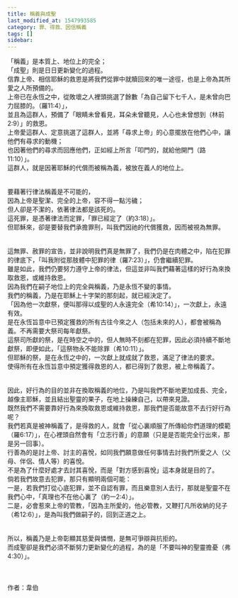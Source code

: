 ```yaml
---
title: 稱義與成聖
last_modified_at: 1547993585
category: 罪、得救、因信稱義
tags: []
sidebar: 
---
```


<p>「稱義」是本質上、地位上的完全；<br/>「成聖」則是日日更新變化的過程。<br/><!--more-->信靠上帝、相信耶穌的救恩是將我們從罪中就贖回來的唯一途徑，也是上帝為其所愛之人所預備的。<br/>上帝已在永恆之中，從敗壞之人裡頭挑選了餘數「為自己留下七千人，是未曾向巴力屈膝的。（羅11:4）」，<br/>並且為這群人，預備了「眼睛未曾看見，耳朵未曾聽見，人心也未曾想到（林前2:9）」的救恩。<br/>上帝愛這群人、定意挑選了這群人，並將「尋求上帝」的心意擺放在他們心中，讓他們有尋求的動機；<br/>也因著他們的尋求而回應他們，正如經上所言「叩門的，就給他開門（路11:10）」。<br/>這群人，就是因著耶穌的代償而被稱為義，被放在義人的地位上。 <br/><br/><br/>要藉著行律法稱義是不可能的，<br/>因為上帝是聖潔、完全的上帝，容不得一點污穢；<br/>但人卻是不潔的，依著律法都是該死的。<br/>這死罪，是憑著律法而定罪，「罪已經定了（約3:18）」。<br/>但耶穌來，卻是要替我們承擔罪刑，叫我們因祂的代償獲救，因而被視為無罪。<br/><br/><br/>這無罪、赦罪的宣告，並非說明我們真是無罪了，我們仍是在肉體之中，陷在犯罪的律底下，「叫我附從那肢體中犯罪的律（羅7:23）」，仍會繼續犯罪。<br/>雖是如此，我們仍要努力遵守上帝的律法，但這並非叫我們藉著這樣的好行為來換取救恩，或維持救恩。<br/>因為我們在嗣子地位上的完全與稱義，乃是永恆不變的事情。<br/>我們的稱義，乃是在耶穌上十字架的那刻起，就已經決定了。<br/>「因為他一次獻祭，便叫那得以成聖的人永遠完全（希10:14）」，一次獻上，永遠有效。<br/>是在永恆旨意中已預定獲救的所有古往今來之人（包括未來的人），都會被稱為義。不再需要大祭司每年獻祭。<br/>這祭司所獻的祭，是在時空之中的，但人無時不刻都在犯罪，因此必須持續不斷地獻祭，即便如此，「這祭物永不能除罪（希10:11）」。<br/>但耶穌的祭，是在永恆之中的，一次獻上就成就了救恩，滿足了律法的要求。<br/>使得所有在永恆旨意中預定獲得救恩的人，都已得到了救恩，被上帝稱義了。 <br/><br/><br/>因此，好行為的目的並非在換取稱義的地位，乃是叫我們不斷地更加成長、完全，越像主耶穌，並且結出聖靈的果子，在地上操練自己，以帶來見證。<br/>既然我們不需要靠好行為來換取救恩或維持救恩，那我們是否能故意不去行好行為呢？<br/>我們若真是被神稱義了，是得救的人，就會「從心裏順服了所傳給你們道理的模範（羅6:17）」，在心裡頭自然會有「立志行善」的意願（只是是否能完全行出來，那是另一回事）。<br/>行善為的是討上帝、討主的喜悅，如同我們願意做任何事情去討我們所愛之人（父母、伴侶、情人等）的喜悅。<br/>不是為了什麼好處才去討其喜悅，而是「對方感到喜悅」這本身就是目的了。<br/>倘若我們故意去犯罪，那只有顯明兩個可能：<br/>一是，若我們打從心底犯罪，並不自認有罪，而且樂意別人去行，那就是聖靈不在我們心中，「真理也不在他心裏了（約一2:4）」。<br/>二是，必會惹來上帝的管教，「因為主所愛的，他必管教，又鞭打凡所收納的兒子（希12:6）」，是為叫我們做嗣子的，回到正道之上。 <br/><br/><br/>所以，稱義乃是上帝彰顯其慈愛與憐憫，是無可爭辯與抗拒的。<br/>而成聖卻是我們必須不斷努力更新變化的過程，為的是「不要叫神的聖靈擔憂（弗4:30）」。<br/><br/><br/><br/>作者：韋伯<br/>
</p>